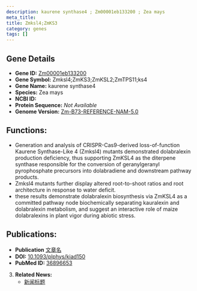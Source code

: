 ```yaml
---
description: kaurene synthase4 ; Zm00001eb133200 ; Zea mays
meta_title:
title: Zmksl4;ZmKS3
category: genes
tags: []
---
```


## Gene Details
- **Gene ID:**	[Zm00001eb133200](https://www.maizegdb.org/gene_center/gene/Zm00001eb133200)
- **Gene Symbol:** Zmksl4;ZmKS3;ZmKSL2;ZmTPS11;ks4
- **Gene Name:** kaurene synthase4
- **Species:** Zea mays
- **NCBI ID:** [  ]()
- **Protein Sequence:** *Not Available*
- **Genome Version:** [Zm-B73-REFERENCE-NAM-5.0](https://www.maizegdb.org/genome/assembly/Zm-B73-REFERENCE-NAM-5.0)

## Functions:
   - Generation and analysis of CRISPR-Cas9-derived loss-of-function Kaurene Synthase-Like 4 (Zmksl4) mutants demonstrated dolabralexin production deficiency, thus supporting ZmKSL4 as the diterpene synthase responsible for the conversion of geranylgeranyl pyrophosphate precursors into dolabradiene and downstream pathway products.
   - Zmksl4 mutants further display altered root-to-shoot ratios and root architecture in response to water deficit.
   - these results demonstrate dolabralexin biosynthesis via ZmKSL4 as a committed pathway node biochemically separating kauralexin and dolabralexin metabolism, and suggest an interactive role of maize dolabralexins in plant vigor during abiotic stress.

## Publications:
   - **Publication** [文章名](https://academic.oup.com/plphys/article/192/2/1338/7075209?login=true)
   - **DOI:** [10.1093/plphys/kiad150](https://academic.oup.com/plphys/article/192/2/1338/7075209?login=true)
   - **PubMed ID:** [36896653](https://pubmed.ncbi.nlm.nih.gov/36896653/)

3. **Related News:**
   - [新闻标题]()
